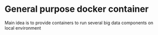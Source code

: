 # General purpose docker container

Main idea is to provide containers to run several big data components on local environment